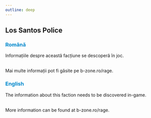 ```yaml
---
outline: deep
---
```


## Los Santos Police

### <span style="color: #0088CC">Română</span>

Informațiile despre această facțiune se descoperă în joc.

<br>Mai multe informații pot fi găsite pe b-zone.ro/rage.

### <span style="color: #0088CC">English</span>

The information about this faction needs to be discovered in-game.

<br>More information can be found at b-zone.ro/rage.